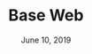 ---
date: June 10, 2019
title: Base Web
company: Uber
link: https://baseweb.design/
image: images/systems/base.jpg
description: Base Web is a foundation, a basis for initiating, evolving, and unifying web products. The system is designed to be fully responsive and device agnostic providing designers and developers with a unique catalog of components.

---